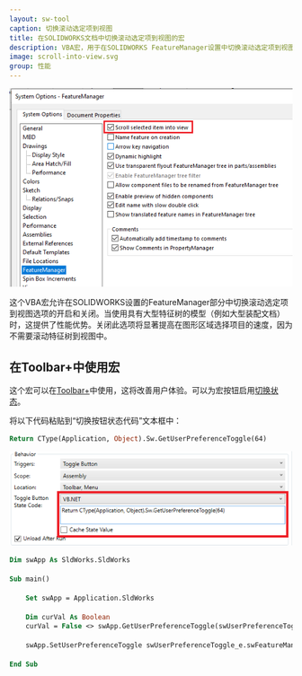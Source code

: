 ```yaml
---
layout: sw-tool
caption: 切换滚动选定项到视图
title: 在SOLIDWORKS文档中切换滚动选定项到视图的宏
description: VBA宏，用于在SOLIDWORKS FeatureManager设置中切换滚动选定项到视图选项的开启和关闭
image: scroll-into-view.svg
group: 性能
---
```

![SOLIDWORKS设置中的滚动选定项到视图选项](solidworks-feature-manager-settings.png)

这个VBA宏允许在SOLIDWORKS设置的FeatureManager部分中切换滚动选定项到视图选项的开启和关闭。当使用具有大型特征树的模型（例如大型装配文档）时，这提供了性能优势。关闭此选项将显著提高在图形区域选择项目的速度，因为不需要滚动特征树到视图中。

## 在Toolbar+中使用宏

这个宏可以在[Toolbar+](https://cadplus.xarial.com/toolbar/)中使用，这将改善用户体验。可以为宏按钮启用[切换状态](https://cadplus.xarial.com/toolbar/configuration/toggles/)。

将以下代码粘贴到“切换按钮状态代码”文本框中：

~~~ vb
Return CType(Application, Object).Sw.GetUserPreferenceToggle(64)
~~~

![处理切换按钮状态的代码](toggle-state-code.png)

~~~ vb
Dim swApp As SldWorks.SldWorks

Sub main()

    Set swApp = Application.SldWorks
    
    Dim curVal As Boolean
    curVal = False <> swApp.GetUserPreferenceToggle(swUserPreferenceToggle_e.swFeatureManagerEnsureVisible)
    
    swApp.SetUserPreferenceToggle swUserPreferenceToggle_e.swFeatureManagerEnsureVisible, Not curVal
    
End Sub
~~~